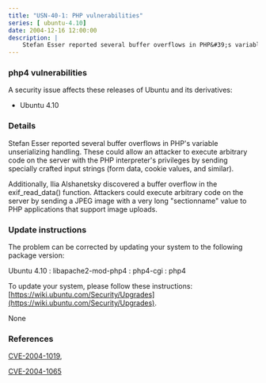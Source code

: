 ```yaml
---
title: "USN-40-1: PHP vulnerabilities"
series: [ ubuntu-4.10]
date: 2004-12-16 12:00:00
description: |
    Stefan Esser reported several buffer overflows in PHP&#39;s variable unserializing handling. These could allow an attacker to execute arbitrary code on the server with the PHP interpreter&#39;s privileges by sending specially crafted input strings (form data, cookie values, and similar).
--- 
```

 
 


### php4 vulnerabilities

A security issue affects these releases of Ubuntu and its derivatives:

* Ubuntu 4.10

### Details

Stefan Esser reported several buffer overflows in PHP&#39;s variable unserializing handling. These could allow an attacker to execute arbitrary code on the server with the PHP interpreter&#39;s privileges by sending specially crafted input strings (form data, cookie values, and similar).

Additionally, Ilia Alshanetsky discovered a buffer overflow in the exif_read_data() function. Attackers could execute arbitrary code on the server by sending a JPEG image with a very long &quot;sectionname&quot; value to PHP applications that support image uploads.

### Update instructions

The problem can be corrected by updating your system to the following package version:

Ubuntu 4.10
 : libapache2-mod-php4 
 : php4-cgi 
 : php4 

To update your system, please follow these instructions: [https://wiki.ubuntu.com/Security/Upgrades](https://wiki.ubuntu.com/Security/Upgrades).

None

### References

 
 [CVE-2004-1019](http://people.ubuntu.com/~ubuntu-security/cve/CVE-2004-1019), 

 [CVE-2004-1065](http://people.ubuntu.com/~ubuntu-security/cve/CVE-2004-1065)
 

